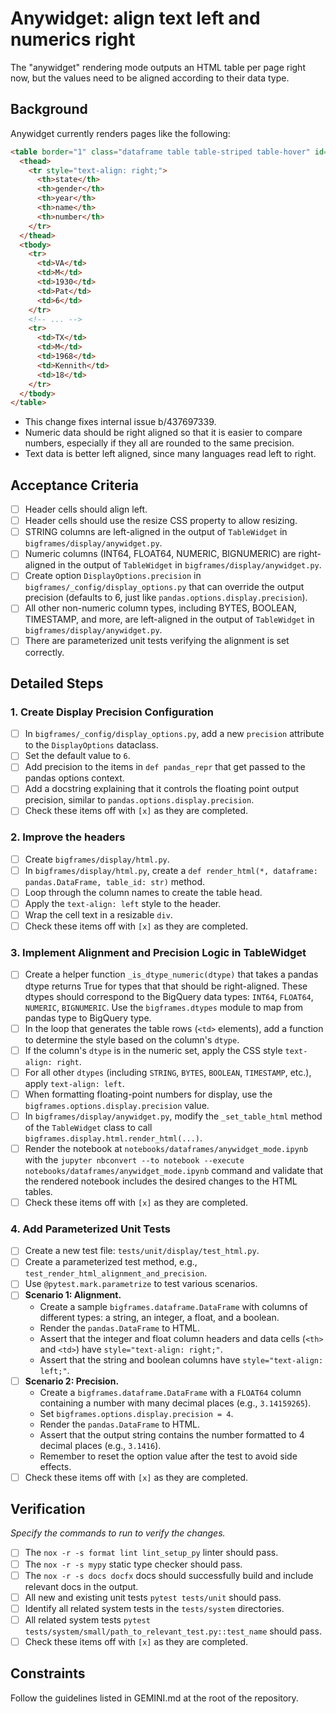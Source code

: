 # Anywidget: align text left and numerics right

The "anywidget" rendering mode outputs an HTML table per page right now, but
the values need to be aligned according to their data type.

## Background

Anywidget currently renders pages like the following:

```html
<table border="1" class="dataframe table table-striped table-hover" id="table-346a8ee1-7f4e-4820-80bf-9a9921e448ad">
  <thead>
    <tr style="text-align: right;">
      <th>state</th>
      <th>gender</th>
      <th>year</th>
      <th>name</th>
      <th>number</th>
    </tr>
  </thead>
  <tbody>
    <tr>
      <td>VA</td>
      <td>M</td>
      <td>1930</td>
      <td>Pat</td>
      <td>6</td>
    </tr>
    <!-- ... -->
    <tr>
      <td>TX</td>
      <td>M</td>
      <td>1968</td>
      <td>Kennith</td>
      <td>18</td>
    </tr>
  </tbody>
</table>
```

* This change fixes internal issue b/437697339.
* Numeric data should be right aligned so that it is easier to compare numbers,
  especially if they all are rounded to the same precision.
* Text data is better left aligned, since many languages read left to right.

## Acceptance Criteria

- [ ] Header cells should align left.
- [ ] Header cells should use the resize CSS property to allow resizing.
- [ ] STRING columns are left-aligned in the output of `TableWidget` in
     `bigframes/display/anywidget.py`.
- [ ] Numeric columns (INT64, FLOAT64, NUMERIC, BIGNUMERIC) are right-aligned
      in the output of `TableWidget` in `bigframes/display/anywidget.py`.
- [ ] Create option `DisplayOptions.precision` in
      `bigframes/_config/display_options.py` that can override the output
      precision (defaults to 6, just like `pandas.options.display.precision`).
- [ ] All other non-numeric column types, including BYTES, BOOLEAN, TIMESTAMP,
      and more, are left-aligned in the output of `TableWidget` in
      `bigframes/display/anywidget.py`.
- [ ] There are parameterized unit tests verifying the alignment is set
      correctly.

## Detailed Steps

### 1. Create Display Precision Configuration

- [ ] In `bigframes/_config/display_options.py`, add a new `precision` attribute to the `DisplayOptions` dataclass.
- [ ] Set the default value to `6`.
- [ ] Add precision to the items in `def pandas_repr` that get passed to the pandas options context.
- [ ] Add a docstring explaining that it controls the floating point output precision, similar to `pandas.options.display.precision`.
- [ ] Check these items off with `[x]` as they are completed.

### 2. Improve the headers

- [ ] Create `bigframes/display/html.py`.
- [ ] In `bigframes/display/html.py`, create a `def render_html(*, dataframe: pandas.DataFrame, table_id: str)` method.
- [ ] Loop through the column names to create the table head.
- [ ] Apply the `text-align: left` style to the header.
- [ ] Wrap the cell text in a resizable `div`.
- [ ] Check these items off with `[x]` as they are completed.

### 3. Implement Alignment and Precision Logic in TableWidget

- [ ] Create a helper function `_is_dtype_numeric(dtype)` that takes a pandas
      dtype returns True for types that that should be right-aligned. These
      dtypes should correspond to the BigQuery data types: `INT64`, `FLOAT64`,
      `NUMERIC`, `BIGNUMERIC`. Use the `bigframes.dtypes` module to map from
      pandas type to BigQuery type.
- [ ] In the loop that generates the table rows (`<td>` elements), add a function to determine the style based on the column's `dtype`.
- [ ] If the column's `dtype` is in the numeric set, apply the CSS style `text-align: right`.
- [ ] For all other `dtypes` (including `STRING`, `BYTES`, `BOOLEAN`, `TIMESTAMP`, etc.), apply `text-align: left`.
- [ ] When formatting floating-point numbers for display, use the `bigframes.options.display.precision` value.
- [ ] In `bigframes/display/anywidget.py`, modify the `_set_table_html` method of the `TableWidget` class to call `bigframes.display.html.render_html(...)`.
- [ ] Render the notebook at `notebooks/dataframes/anywidget_mode.ipynb` with
      the `jupyter nbconvert --to notebook --execute notebooks/dataframes/anywidget_mode.ipynb`
      command and validate that the rendered notebook includes the desired
      changes to the HTML tables.
- [ ] Check these items off with `[x]` as they are completed.

### 4. Add Parameterized Unit Tests

- [ ] Create a new test file: `tests/unit/display/test_html.py`.
- [ ] Create a parameterized test method, e.g., `test_render_html_alignment_and_precision`.
- [ ] Use `@pytest.mark.parametrize` to test various scenarios.
- [ ] **Scenario 1: Alignment.**
    - Create a sample `bigframes.dataframe.DataFrame` with columns of different types: a string, an integer, a float, and a boolean.
    - Render the `pandas.DataFrame` to HTML.
    - Assert that the integer and float column headers and data cells (`<th>` and `<td>`) have `style="text-align: right;"`.
    - Assert that the string and boolean columns have `style="text-align: left;"`.
- [ ] **Scenario 2: Precision.**
    - Create a `bigframes.dataframe.DataFrame` with a `FLOAT64` column containing a number with many decimal places (e.g., `3.14159265`).
    - Set `bigframes.options.display.precision = 4`.
    - Render the `pandas.DataFrame` to HTML.
    - Assert that the output string contains the number formatted to 4 decimal places (e.g., `3.1416`).
    - Remember to reset the option value after the test to avoid side effects.
- [ ] Check these items off with `[x]` as they are completed.

## Verification

*Specify the commands to run to verify the changes.*

- [ ] The `nox -r -s format lint lint_setup_py` linter should pass.
- [ ] The `nox -r -s mypy` static type checker should pass.
- [ ] The `nox -r -s docs docfx` docs should successfully build and include relevant docs in the output.
- [ ] All new and existing unit tests `pytest tests/unit` should pass.
- [ ] Identify all related system tests in the `tests/system` directories.
- [ ] All related system tests `pytest tests/system/small/path_to_relevant_test.py::test_name` should pass.
- [ ] Check these items off with `[x]` as they are completed.

## Constraints

Follow the guidelines listed in GEMINI.md at the root of the repository.
